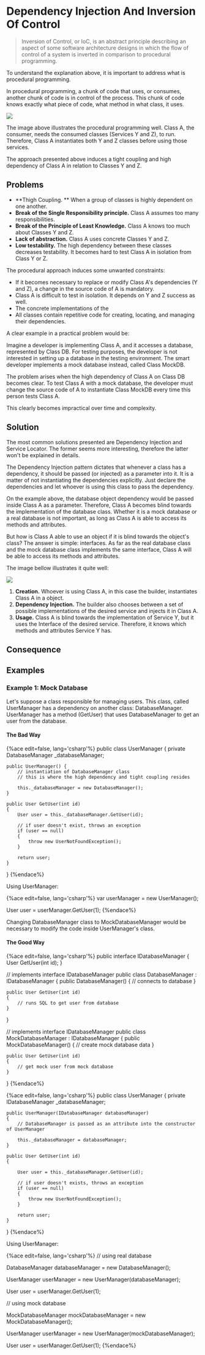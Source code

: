 # Dependency Injection And Inversion Of Control

> Inversion of Control, or IoC, is an abstract principle describing an aspect of some software architecture designs in which the flow of control of a system is inverted in comparison to procedural programming.

To understand the explanation above, it is important to address what is procedural programming.

In procedural programming, a chunk of code that uses, or consumes, another chunk of code is in control of the process. This chunk of code knows exactly what piece of code, what method in what class, it uses.

![](./res/img/figure1.png)

The image above illustrates the procedural programming well. Class A, the consumer, needs the consumed classes (Services Y and Z), to run. Therefore, Class A instantiates both Y and Z classes before using those services.

The approach presented above induces a tight coupling and high dependency of Class A in relation to Classes Y and Z.
 
## Problems

* **Thigh Coupling. ** When a group of classes is highly dependent on one another.
* **Break of the Single Responsibility principle.** Class A assumes too many responsibilities.
* **Break of the Principle of Least Knowledge.** Class A knows too much about Classes Y and Z.
* **Lack of abstraction.** Class A uses concrete Classes Y and Z.
* **Low testability.** The high dependency between these classes decreases testability. It becomes hard to test Class A in isolation from Class Y or Z.

The procedural approach induces some unwanted constraints:

* If it becomes necessary to replace or modify Class A's dependencies (Y and Z), a change in the source code of A is mandatory.
* Class A is difficult to test in isolation. It depends on Y and Z success as well.
* The concrete implementations of the 
* All classes contain repetitive code for creating, locating, and managing their dependencies.

A clear example in a practical problem would be:

Imagine a developer is implementing Class A, and it accesses a database, represented by Class DB. For testing purposes, the developer is not interested in setting up a database in the testing environment. The smart developer implements a mock database instead, called Class MockDB.

The problem arises when the high dependency of Class A on Class DB becomes clear. To test Class A with a mock database, the developer must change the source code of A to instantiate Class MockDB every time this person tests Class A.

This clearly becomes impractical over time and complexity.

## Solution

The most common solutions presented are Dependency Injection and Service Locator. The former seems more interesting, therefore the latter won't be explained in details.

The Dependency Injection pattern dictates that whenever a class has a dependency, it should be passed (or injected) as a parameter into it. It is a matter of not instantiating the dependencies explicitly. Just declare the dependencies and let whoever is using this class to pass the dependency.

On the example above, the database object dependency would be passed inside Class A as a parameter. Therefore, Class A becomes blind towards the implementation of the database class. Whether it is a mock database or a real database is not important, as long as Class A is able to access its methods and attributes.

But how is Class A able to use an object if it is blind towards the object's class? The answer is simple: interfaces. As far as the real database class and the mock database class implements the same interface, Class A will be able to access its methods and attributes.

The image bellow illustrates it quite well:

![](./res/img/figure2.png)

1. **Creation.** Whoever is using Class A, in this case the builder, instantiates Class A in a object.
2. **Dependency Injection.** The builder also chooses between a set of possible implementations of the desired service and injects it in Class A.
3. **Usage.** Class A is blind towards the implementation of Service Y, but it uses the Interface of the desired service. Therefore, it knows which methods and attributes Service Y has.

## Consequence




## Examples

### Example 1: Mock Database

Let's suppose a class responsible for managing users. This class, called UserManager has a dependency on another class: DatabaseManager. UserManager has a method (GetUser) that uses DatabaseManager to get an user from the database.


#### The Bad Way

{%ace edit=false, lang='csharp'%}
public class UserManager
{
    private DatabaseManager _databaseManager;
    
    public UserManager() {
        // instantiation of DatabaseManager class
        // this is where the high dependency and tight coupling resides
        
        this._databaseManager = new DatabaseManager();
    }
    
    public User GetUser(int id)
    {
        User user = this._databaseManager.GetUser(id);

        // if user doesn't exist, throws an exception
        if (user == null)
        {
            throw new UserNotFoundException();
        }

        return user;
    }
}
{%endace%}

Using UserManager:

{%ace edit=false, lang='csharp'%}
var userManager = new UserManager();

User user = userManager.GetUser(1);
{%endace%}

Changing DatabaseManager class to MockDatabaseManager would be necessary to modify the code inside UserManager's class.

#### The Good Way

{%ace edit=false, lang='csharp'%}
public interface IDatabaseManager
{
    User GetUser(int id);
}

// implements interface IDatabaseManager
public class DatabaseManager : IDatabaseManager
{
    public DatabaseManager()
    {
        // connects to database
    }

    public User GetUser(int id)
    {
        // runs SQL to get user from database
    }
}

// implements interface IDatabaseManager
public class MockDatabaseManager : IDatabaseManager
{
    public MockDatabaseManager()
    {
        // create mock database data
    }


    public User GetUser(int id)
    {
        // get mock user from mock database
    }
}
{%endace%}

{%ace edit=false, lang='csharp'%}
public class UserManager
{
    private IDatabaseManager _databaseManager;

    public UserManager(IDatabaseManager databaseManager)
    {
        // DatabaseManager is passed as an attribute into the constructor of UserManager

        this._databaseManager = databaseManager;
    }

    public User GetUser(int id)
    {

        User user = this._databaseManager.GetUser(id);

        // if user doesn't exists, throws an exception
        if (user == null)
        {
            throw new UserNotFoundException();
        }

        return user;
    }
}
{%endace%}

Using UserManager:

{%ace edit=false, lang='csharp'%}
// using real database

DatabaseManager databaseManager = new DatabaseManager();

UserManager userManager = new UserManager(databaseManager);

User user = userManager.GetUser(1);

// using mock database

MockDatabaseManager mockDatabaseManager = new MockDatabaseManager();

UserManager userManager = new UserManager(mockDatabaseManager);

User user = userManager.GetUser(1);
{%endace%}
